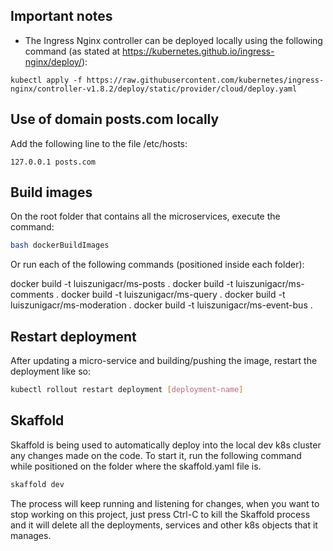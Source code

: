 ## Important notes
- The Ingress Nginx controller can be deployed locally using the following command (as stated at https://kubernetes.github.io/ingress-nginx/deploy/):
```shell
kubectl apply -f https://raw.githubusercontent.com/kubernetes/ingress-nginx/controller-v1.8.2/deploy/static/provider/cloud/deploy.yaml
```

## Use of domain posts.com locally
Add the following line to the file /etc/hosts:
```shell
127.0.0.1 posts.com
```

## Build images

On the root folder that contains all the microservices, execute the command:
```bash
bash dockerBuildImages
```

Or run each of the following commands (positioned inside each folder):

docker build -t luiszunigacr/ms-posts .
docker build -t luiszunigacr/ms-comments .
docker build -t luiszunigacr/ms-query .
docker build -t luiszunigacr/ms-moderation .
docker build -t luiszunigacr/ms-event-bus .

## Restart  deployment
After updating a micro-service and building/pushing the image, restart the deployment like so:
```bash
kubectl rollout restart deployment [deployment-name]
```

## Skaffold
Skaffold is being used to automatically deploy into the local dev k8s cluster any changes made on the code. To start it, run the following command while positioned on the folder where the skaffold.yaml file is.
```bash
skaffold dev
```
The process will keep running and listening for changes, when you want to stop working on this project, just press Ctrl-C to kill the Skaffold process and it will delete all the deployments, services and other k8s objects that it manages.